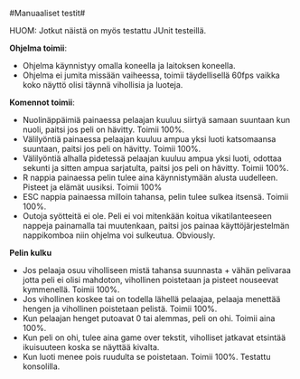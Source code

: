#Manuaaliset testit#

HUOM: Jotkut näistä on myös testattu JUnit testeillä.

**Ohjelma toimii**:
- Ohjelma käynnistyy omalla koneella ja laitoksen koneella.
- Ohjelma ei jumita missään vaiheessa, toimii täydellisellä 60fps
vaikka koko näyttö olisi täynnä vihollisia ja luoteja.

**Komennot toimii**:
- Nuolinäppäimiä painaessa pelaajan kuuluu siirtyä samaan suuntaan kun
nuoli, paitsi jos peli on hävitty. Toimii 100%. 
- Välilyöntiä painaessa pelaajan kuuluu ampua 
yksi luoti katsomaansa suuntaan, paitsi jos peli on hävitty. Toimii 100%.
- Välilyöntiä alhalla pidetessä pelaajan kuuluu ampua yksi luoti, odottaa
sekunti ja sitten ampua sarjatulta, paitsi jos peli on hävitty. Toimii 100%.
- R nappia painaessa pelin tulee aina käynnistymään alusta uudelleen. Pisteet
ja elämät uusiksi. Toimii 100%
- ESC nappia painaessa milloin tahansa, pelin tulee sulkea itsensä. Toimii 100%.
- Outoja syötteitä ei ole. Peli ei voi mitenkään koitua vikatilanteeseen nappeja painamalla
tai muutenkaan, paitsi jos painaa käyttöjärjestelmän nappikomboa niin ohjelma voi sulkeutua.
Obviously.

**Pelin kulku**
- Jos pelaaja osuu viholliseen mistä tahansa suunnasta + vähän pelivaraa jotta
peli ei olisi mahdoton, vihollinen poistetaan ja pisteet nouseevat
kymmenellä. Toimii 100%.
- Jos vihollinen koskee tai on todella lähellä pelaajaa, pelaaja menettää hengen
ja vihollinen poistetaan pelistä. Toimii 100%.
- Kun pelaajan henget putoavat 0 tai alemmas, peli on ohi. Toimii aina 100%.
- Kun peli on ohi, tulee aina game over tekstit, viholliset jatkavat etsintää ikuisuuteen
koska se näyttää kivalta.
- Kun luoti menee pois ruudulta se poistetaan. Toimii 100%. Testattu konsolilla. 

